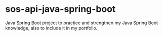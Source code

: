# sos-api-java-spring-boot
Java Spring Boot project to practice and strengthen my Java Spring Boot knowledge, also to include it in my portfolio.
